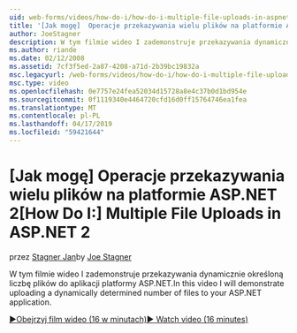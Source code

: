 ```yaml
---
uid: web-forms/videos/how-do-i/how-do-i-multiple-file-uploads-in-aspnet-2
title: '[Jak mogę]  Operacje przekazywania wielu plików na platformie ASP.NET 2 | Dokumentacja firmy Microsoft'
author: JoeStagner
description: W tym filmie wideo I zademonstruje przekazywania dynamicznie określoną liczbę plików do aplikacji platformy ASP.NET.
ms.author: riande
ms.date: 02/12/2008
ms.assetid: 7cf3f5ed-2a87-4208-a71d-2b39bc19832a
msc.legacyurl: /web-forms/videos/how-do-i/how-do-i-multiple-file-uploads-in-aspnet-2
msc.type: video
ms.openlocfilehash: 0e7757e24fea52034d15728a8e4c37b0d1bd954e
ms.sourcegitcommit: 0f1119340e4464720cfd16d0ff15764746ea1fea
ms.translationtype: MT
ms.contentlocale: pl-PL
ms.lasthandoff: 04/17/2019
ms.locfileid: "59421644"
---
```

# <a name="how-do-i--multiple-file-uploads-in-aspnet2"></a><span data-ttu-id="23e36-103">[Jak mogę]  Operacje przekazywania wielu plików na platformie ASP.NET 2</span><span class="sxs-lookup"><span data-stu-id="23e36-103">[How Do I:]  Multiple File Uploads in ASP.NET 2</span></span>

<span data-ttu-id="23e36-104">przez [Stagner Jan](https://github.com/JoeStagner)</span><span class="sxs-lookup"><span data-stu-id="23e36-104">by [Joe Stagner](https://github.com/JoeStagner)</span></span>

<span data-ttu-id="23e36-105">W tym filmie wideo I zademonstruje przekazywania dynamicznie określoną liczbę plików do aplikacji platformy ASP.NET.</span><span class="sxs-lookup"><span data-stu-id="23e36-105">In this video I will demonstrate uploading a dynamically determined number of files to your ASP.NET application.</span></span>

[<span data-ttu-id="23e36-106">&#9654;Obejrzyj film wideo (16 w minutach)</span><span class="sxs-lookup"><span data-stu-id="23e36-106">&#9654; Watch video (16 minutes)</span></span>](https://channel9.msdn.com/Blogs/ASP-NET-Site-Videos/how-do-i-multiple-file-uploads-in-aspnet-2)
